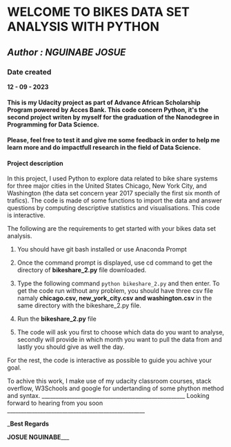 # WELCOME TO BIKES DATA SET ANALYSIS WITH PYTHON

## _Author : NGUINABE JOSUE_

### Date created

 **12 - 09 - 2023**

#### This is my  Udacity project as part of Advance African Scholarship Program powered by Acces Bank. This code concern Python, it's the second project writen by myself for the graduation of the Nanodegree in Programming for Data Science.

**Please, feel free to test it and give me some feedback in order to help me learn more and do impactfull research in the field of Data Science.**

#### Project description

In this project, I used  Python to explore data related to bike share systems for three major cities in the United States Chicago, New York City, and Washington (the data set concern year 2017 specially the first six month of trafics). The code is made of some functions to import the data and answer questions by computing descriptive statistics and visualisations. This code is interactive.

The following are the requirements to get started with your bikes data set analysis.

1. You should have git bash installed or use Anaconda Prompt

2. Once the command prompt is displayed, use  cd command to get the directory of **bikeshare_2.py** file downloaded.

3. Type the  following command  `python bikeshare_2.py` and then enter. To get the code run without any problem, you should have three csv file namaly **chicago.csv, new_york_city.csv  and washington.csv** in the same directory with the bikeshare_2.py file.

4. Run the **bikeshare_2.py** file

5. The code will ask you first to choose which data do you want to analyse, secondly will provide in which month you want to pull the data from 
and lastly you should give  as well the day.

For the rest, the code is interactive as possible to guide you achive your goal.


To achive this work, I make use of my udacity classroom courses, stack overflow, W3Schools and google for undertanding of some phython method and syntax.
____________________________________________________ Looking forward to hearing from you soon __________________________________________________

_______________________________________________________________Best Regards______________________________________________________________

____________________________________________________________JOSUE NGUINABE_______________________________________________________________





